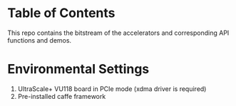 <span style="display: inline-block">

# Table of Contents
This repo contains the bitstream of the accelerators and corresponding API functions and demos.

# Environmental Settings
1. UltraScale+ VU118 board in PCIe mode (xdma driver is required)
2. Pre-installed caffe framework